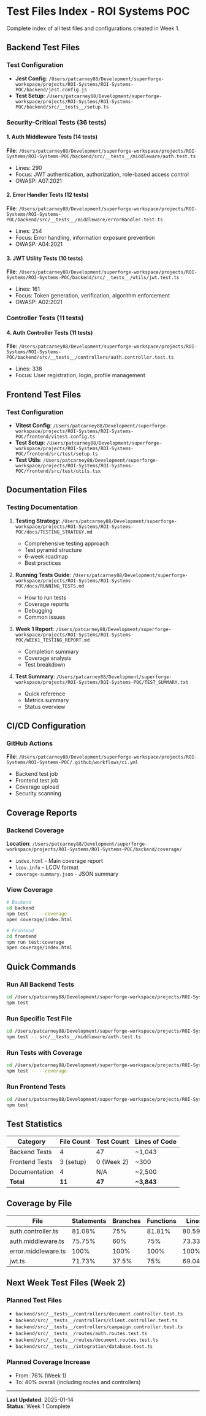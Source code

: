 # Test Files Index - ROI Systems POC

Complete index of all test files and configurations created in Week 1.

## Backend Test Files

### Test Configuration
- **Jest Config**: `/Users/patcarney88/Development/superforge-workspace/projects/ROI-Systems/ROI-Systems-POC/backend/jest.config.js`
- **Test Setup**: `/Users/patcarney88/Development/superforge-workspace/projects/ROI-Systems/ROI-Systems-POC/backend/src/__tests__/setup.ts`

### Security-Critical Tests (36 tests)

#### 1. Auth Middleware Tests (14 tests)
**File**: `/Users/patcarney88/Development/superforge-workspace/projects/ROI-Systems/ROI-Systems-POC/backend/src/__tests__/middleware/auth.test.ts`
- Lines: 290
- Focus: JWT authentication, authorization, role-based access control
- OWASP: A07:2021

#### 2. Error Handler Tests (12 tests)
**File**: `/Users/patcarney88/Development/superforge-workspace/projects/ROI-Systems/ROI-Systems-POC/backend/src/__tests__/middleware/errorHandler.test.ts`
- Lines: 254
- Focus: Error handling, information exposure prevention
- OWASP: A04:2021

#### 3. JWT Utility Tests (10 tests)
**File**: `/Users/patcarney88/Development/superforge-workspace/projects/ROI-Systems/ROI-Systems-POC/backend/src/__tests__/utils/jwt.test.ts`
- Lines: 161
- Focus: Token generation, verification, algorithm enforcement
- OWASP: A02:2021

### Controller Tests (11 tests)

#### 4. Auth Controller Tests (11 tests)
**File**: `/Users/patcarney88/Development/superforge-workspace/projects/ROI-Systems/ROI-Systems-POC/backend/src/__tests__/controllers/auth.controller.test.ts`
- Lines: 338
- Focus: User registration, login, profile management

## Frontend Test Files

### Test Configuration
- **Vitest Config**: `/Users/patcarney88/Development/superforge-workspace/projects/ROI-Systems/ROI-Systems-POC/frontend/vitest.config.ts`
- **Test Setup**: `/Users/patcarney88/Development/superforge-workspace/projects/ROI-Systems/ROI-Systems-POC/frontend/src/test/setup.ts`
- **Test Utils**: `/Users/patcarney88/Development/superforge-workspace/projects/ROI-Systems/ROI-Systems-POC/frontend/src/test/utils.tsx`

## Documentation Files

### Testing Documentation
1. **Testing Strategy**: `/Users/patcarney88/Development/superforge-workspace/projects/ROI-Systems/ROI-Systems-POC/docs/TESTING_STRATEGY.md`
   - Comprehensive testing approach
   - Test pyramid structure
   - 6-week roadmap
   - Best practices

2. **Running Tests Guide**: `/Users/patcarney88/Development/superforge-workspace/projects/ROI-Systems/ROI-Systems-POC/docs/RUNNING_TESTS.md`
   - How to run tests
   - Coverage reports
   - Debugging
   - Common issues

3. **Week 1 Report**: `/Users/patcarney88/Development/superforge-workspace/projects/ROI-Systems/ROI-Systems-POC/WEEK1_TESTING_REPORT.md`
   - Completion summary
   - Coverage analysis
   - Test breakdown

4. **Test Summary**: `/Users/patcarney88/Development/superforge-workspace/projects/ROI-Systems/ROI-Systems-POC/TEST_SUMMARY.txt`
   - Quick reference
   - Metrics summary
   - Status overview

## CI/CD Configuration

### GitHub Actions
**File**: `/Users/patcarney88/Development/superforge-workspace/projects/ROI-Systems/ROI-Systems-POC/.github/workflows/ci.yml`
- Backend test job
- Frontend test job
- Coverage upload
- Security scanning

## Coverage Reports

### Backend Coverage
**Location**: `/Users/patcarney88/Development/superforge-workspace/projects/ROI-Systems/ROI-Systems-POC/backend/coverage/`
- `index.html` - Main coverage report
- `lcov.info` - LCOV format
- `coverage-summary.json` - JSON summary

### View Coverage
```bash
# Backend
cd backend
npm test -- --coverage
open coverage/index.html

# Frontend
cd frontend
npm run test:coverage
open coverage/index.html
```

## Quick Commands

### Run All Backend Tests
```bash
cd /Users/patcarney88/Development/superforge-workspace/projects/ROI-Systems/ROI-Systems-POC/backend
npm test
```

### Run Specific Test File
```bash
cd /Users/patcarney88/Development/superforge-workspace/projects/ROI-Systems/ROI-Systems-POC/backend
npm test -- src/__tests__/middleware/auth.test.ts
```

### Run Tests with Coverage
```bash
cd /Users/patcarney88/Development/superforge-workspace/projects/ROI-Systems/ROI-Systems-POC/backend
npm test -- --coverage
```

### Run Frontend Tests
```bash
cd /Users/patcarney88/Development/superforge-workspace/projects/ROI-Systems/ROI-Systems-POC/frontend
npm test
```

## Test Statistics

| Category | File Count | Test Count | Lines of Code |
|----------|-----------|-----------|---------------|
| Backend Tests | 4 | 47 | ~1,043 |
| Frontend Tests | 3 (setup) | 0 (Week 2) | ~300 |
| Documentation | 4 | N/A | ~2,500 |
| **Total** | **11** | **47** | **~3,843** |

## Coverage by File

| File | Statements | Branches | Functions | Lines |
|------|-----------|----------|-----------|-------|
| auth.controller.ts | 81.08% | 75% | 81.81% | 80.59% |
| auth.middleware.ts | 75.75% | 60% | 75% | 73.33% |
| error.middleware.ts | 100% | 100% | 100% | 100% |
| jwt.ts | 71.73% | 37.5% | 75% | 69.04% |

## Next Week Test Files (Week 2)

### Planned Test Files
- `backend/src/__tests__/controllers/document.controller.test.ts`
- `backend/src/__tests__/controllers/client.controller.test.ts`
- `backend/src/__tests__/controllers/campaign.controller.test.ts`
- `backend/src/__tests__/routes/auth.routes.test.ts`
- `backend/src/__tests__/routes/document.routes.test.ts`
- `backend/src/__tests__/integration/database.test.ts`

### Planned Coverage Increase
- From: 76% (Week 1)
- To: 40% overall (including routes and controllers)

---

**Last Updated**: 2025-01-14  
**Status**: Week 1 Complete
